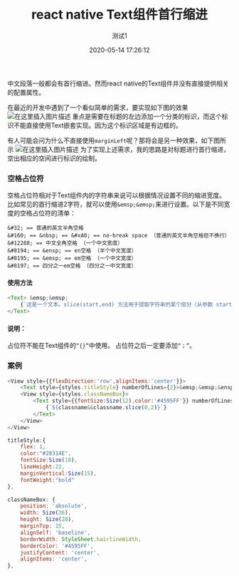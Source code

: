 ﻿---
title: 'react native Text组件首行缩进'
date: 2020-05-14 17:26:12
author: '测试1'
image: ../../images/javascript.jpg
tags:
  - react
---

中文段落一般都会有首行缩进。然而react native的Text组件并没有直接提供相关的配置属性。

在最近的开发中遇到了一个看似简单的需求，要实现如下图的效果
![在这里插入图片描述](https://img-blog.csdnimg.cn/2019071717492549.png)
重点是需要在标题的左边添加一个分类的标识，而这个标识不能直接使用Text嵌套实现。因为这个标识区域是有边框的。

有人可能会问为什么不直接使用`marginLeft`呢？那将会是另一种效果，如下图所示
![在这里插入图片描述](https://img-blog.csdnimg.cn/20190717175821166.png)
为了实现上述需求，我的思路是对标题进行首行缩进，空出相应的空间进行标识的绘制。

### 空格占位符
空格占位符相对于Text组件内的字符串来说可以根据情况设置不同的缩进宽度。比如常见的首行缩进2字符，就可以使用`&emsp;&emsp;`来进行设置。以下是不同宽度的空格占位符的清单：

```
&#32; == 普通的英文半角空格
&#160; == &nbsp; == &#xA0; == no-break space （普通的英文半角空格但不换行）
&#12288; == 中文全角空格 （一个中文宽度）
&#8194; == &ensp; == en空格 （半个中文宽度）
&#8195; == &emsp; == em空格 （一个中文宽度）
&#8197; == 四分之一em空格 （四分之一中文宽度）
```

#### 使用方法
```javascript
<Text> &emsp;&emsp;
    {`这是一个文本。slice(start,end) 方法用于提取字符串的某个部分（从参数 start 到 end 位置），并以新的字符串返回被提取的部分。类似 substring()。`}
</Text>
```

#### 说明：

占位符不能在Text组件的`“{}”`中使用。
占位符之后一定要添加`“；”`。

### 案例

```javascript
<View style={{flexDirection:'row',alignItems:'center'}}>
    <Text style={styles.titleStyle} numberOfLines={2}>&emsp;&emsp;&ensp;{`测试标题，这个标题可以很长很长很长很长很长很长很长很长很长很长很长很长很长很长很长很长很长很长`}</Text>
    <View style={styles.classNameBox}>
        <Text style={{fontSize:Size(12),color:'#4595FF'}} numberOfLines={1}>
            {`${classname&&classname.slice(0,2)}`}
        </Text>
    </View>
</View>

titleStyle:{
    flex: 1,
    color:"#28314E",
    fontSize:Size(18),
    lineHeight:22,
    marginVertical:Size(15),
    fontWeight:"bold"
},

classNameBox: {
    position: 'absolute',
    width: Size(36),
    height: Size(20),
    marginTop: 15,
    alignSelf: 'baseline',
    borderWidth: StyleSheet.hairlineWidth,
    borderColor: '#4595FF',
    justifyContent: 'center',
    alignItems: 'center',
},

```


